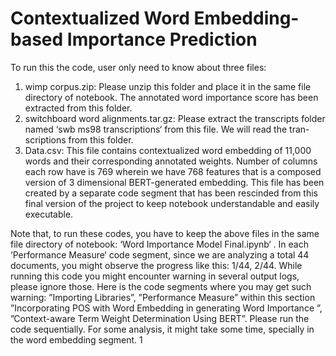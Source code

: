 # Contextualized Word Embedding-based Importance Prediction

To run this the code, user only need to know about three files:
1. wimp corpus.zip: Please unzip this folder and place it in the same file
directory of notebook. The annotated word importance score has been
extracted from this folder.
2. switchboard word alignments.tar.gz: Please extract the transcripts folder
named ‘swb ms98 transcriptions‘ from this file. We will read the tran-
scriptions from this folder.
3. Data.csv: This file contains contextualized word embedding of 11,000
words and their corresponding annotated weights. Number of columns
each row have is 769 wherein we have 768 features that is a composed
version of 3 dimensional BERT-generated embedding. This file has been
created by a separate code segment that has been rescinded from this
final version of the project to keep notebook understandable and easily
executable.

Note that, to run these codes, you have to keep the above files in the same
file directory of notebook: ‘Word Importance Model Final.ipynb‘ .
In each ‘Performance Measure‘ code segment, since we are analyzing a total
44 documents, you might observe the progress like this: 1/44, 2/44.
While running this code you might encounter warning in several output
logs, please ignore those. Here is the code segments where you may get such
warning: ”Importing Libraries”, ”Performance Measure” within this section
”Incorporating POS with Word Embedding in generating Word Importance ”,
”Context-aware Term Weight Determination Using BERT”.
Please run the code sequentially. For some analysis, it might take some time,
specially in the word embedding segment.
1
